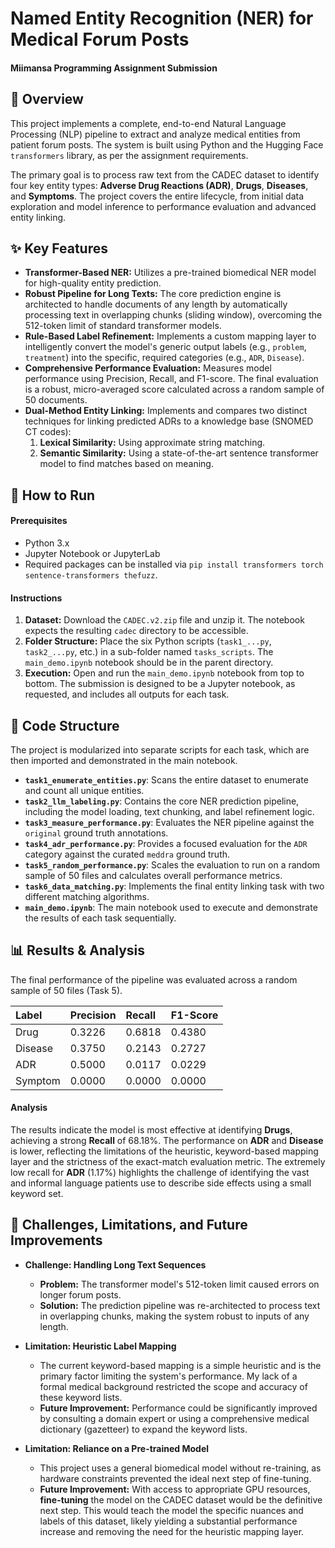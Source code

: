 # Named Entity Recognition (NER) for Medical Forum Posts
#### Miimansa Programming Assignment Submission

## 📝 Overview

This project implements a complete, end-to-end Natural Language Processing (NLP) pipeline to extract and analyze medical entities from patient forum posts. The system is built using Python and the Hugging Face `transformers` library, as per the assignment requirements.

The primary goal is to process raw text from the CADEC dataset to identify four key entity types: **Adverse Drug Reactions (ADR)**, **Drugs**, **Diseases**, and **Symptoms**. The project covers the entire lifecycle, from initial data exploration and model inference to performance evaluation and advanced entity linking.

## ✨ Key Features

* **Transformer-Based NER:** Utilizes a pre-trained biomedical NER model for high-quality entity prediction.
* **Robust Pipeline for Long Texts:** The core prediction engine is architected to handle documents of any length by automatically processing text in overlapping chunks (sliding window), overcoming the 512-token limit of standard transformer models.
* **Rule-Based Label Refinement:** Implements a custom mapping layer to intelligently convert the model's generic output labels (e.g., `problem`, `treatment`) into the specific, required categories (e.g., `ADR`, `Disease`).
* **Comprehensive Performance Evaluation:** Measures model performance using Precision, Recall, and F1-score. The final evaluation is a robust, micro-averaged score calculated across a random sample of 50 documents.
* **Dual-Method Entity Linking:** Implements and compares two distinct techniques for linking predicted ADRs to a knowledge base (SNOMED CT codes):
    1.  **Lexical Similarity:** Using approximate string matching.
    2.  **Semantic Similarity:** Using a state-of-the-art sentence transformer model to find matches based on meaning.

## 🚀 How to Run

#### **Prerequisites**
* Python 3.x
* Jupyter Notebook or JupyterLab
* Required packages can be installed via `pip install transformers torch sentence-transformers thefuzz`.

#### **Instructions**
1.  **Dataset:** Download the `CADEC.v2.zip` file and unzip it. The notebook expects the resulting `cadec` directory to be accessible.
2.  **Folder Structure:** Place the six Python scripts (`task1_...py`, `task2_...py`, etc.) in a sub-folder named `tasks_scripts`. The `main_demo.ipynb` notebook should be in the parent directory.
3.  **Execution:** Open and run the `main_demo.ipynb` notebook from top to bottom. The submission is designed to be a Jupyter notebook, as requested, and includes all outputs for each task.

## 📂 Code Structure

The project is modularized into separate scripts for each task, which are then imported and demonstrated in the main notebook.

* **`task1_enumerate_entities.py`**: Scans the entire dataset to enumerate and count all unique entities.
* **`task2_llm_labeling.py`**: Contains the core NER prediction pipeline, including the model loading, text chunking, and label refinement logic.
* **`task3_measure_performance.py`**: Evaluates the NER pipeline against the `original` ground truth annotations.
* **`task4_adr_performance.py`**: Provides a focused evaluation for the `ADR` category against the curated `meddra` ground truth.
* **`task5_random_performance.py`**: Scales the evaluation to run on a random sample of 50 files and calculates overall performance metrics.
* **`task6_data_matching.py`**: Implements the final entity linking task with two different matching algorithms.
* **`main_demo.ipynb`**: The main notebook used to execute and demonstrate the results of each task sequentially.

## 📊 Results & Analysis

The final performance of the pipeline was evaluated across a random sample of 50 files (Task 5).

| Label | Precision | Recall | F1-Score |
| :--- | :--- | :--- | :--- |
| Drug | 0.3226 | 0.6818 | 0.4380 |
| Disease | 0.3750 | 0.2143 | 0.2727 |
| ADR | 0.5000 | 0.0117 | 0.0229 |
| Symptom | 0.0000 | 0.0000 | 0.0000 |

#### **Analysis**
The results indicate the model is most effective at identifying **Drugs**, achieving a strong **Recall** of 68.18%. The performance on **ADR** and **Disease** is lower, reflecting the limitations of the heuristic, keyword-based mapping layer and the strictness of the exact-match evaluation metric. The extremely low recall for **ADR** (1.17%) highlights the challenge of identifying the vast and informal language patients use to describe side effects using a small keyword set.

## 🚧 Challenges, Limitations, and Future Improvements

* **Challenge: Handling Long Text Sequences**
    * **Problem:** The transformer model's 512-token limit caused errors on longer forum posts.
    * **Solution:** The prediction pipeline was re-architected to process text in overlapping chunks, making the system robust to inputs of any length.

* **Limitation: Heuristic Label Mapping**
    * The current keyword-based mapping is a simple heuristic and is the primary factor limiting the system's performance. My lack of a formal medical background restricted the scope and accuracy of these keyword lists.
    * **Future Improvement:** Performance could be significantly improved by consulting a domain expert or using a comprehensive medical dictionary (gazetteer) to expand the keyword lists.

* **Limitation: Reliance on a Pre-trained Model**
    * This project uses a general biomedical model without re-training, as hardware constraints prevented the ideal next step of fine-tuning.
    * **Future Improvement:** With access to appropriate GPU resources, **fine-tuning** the model on the CADEC dataset would be the definitive next step. This would teach the model the specific nuances and labels of this dataset, likely yielding a substantial performance increase and removing the need for the heuristic mapping layer.
